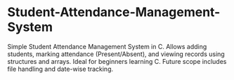 # Student-Attendance-Management-System
Simple Student Attendance Management System in C. Allows adding students, marking attendance (Present/Absent), and viewing records using structures and arrays. Ideal for beginners learning C. Future scope includes file handling and date-wise tracking.
